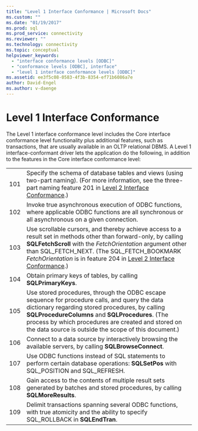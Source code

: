 ```yaml
---
title: "Level 1 Interface Conformance | Microsoft Docs"
ms.custom: ""
ms.date: "01/19/2017"
ms.prod: sql
ms.prod_service: connectivity
ms.reviewer: ""
ms.technology: connectivity
ms.topic: conceptual
helpviewer_keywords: 
  - "interface conformance levels [ODBC]"
  - "conformance levels [ODBC], interface"
  - "level 1 interface conformance levels [ODBC]"
ms.assetid: ee3f5c08-0583-4f3b-8354-ef71b6086a7e
author: David-Engel
ms.author: v-daenge
---
```

# Level 1 Interface Conformance
The Level 1 interface conformance level includes the Core interface conformance level functionality plus additional features, such as transactions, that are usually available in an OLTP relational DBMS. A Level 1 interface-conformant driver lets the application do the following, in addition to the features in the Core interface conformance level:  
  
|||  
|-|-|  
|101|Specify the schema of database tables and views (using two-part naming). (For more information, see the three-part naming feature 201 in [Level 2 Interface Conformance](../../../odbc/reference/develop-app/level-2-interface-conformance.md).)|  
|102|Invoke true asynchronous execution of ODBC functions, where applicable ODBC functions are all synchronous or all asynchronous on a given connection.|  
|103|Use scrollable cursors, and thereby achieve access to a result set in methods other than forward-only, by calling **SQLFetchScroll** with the *FetchOrientation* argument other than SQL_FETCH_NEXT. (The SQL_FETCH_BOOKMARK *FetchOrientation* is in feature 204 in [Level 2 Interface Conformance](../../../odbc/reference/develop-app/level-2-interface-conformance.md).)|  
|104|Obtain primary keys of tables, by calling **SQLPrimaryKeys**.|  
|105|Use stored procedures, through the ODBC escape sequence for procedure calls, and query the data dictionary regarding stored procedures, by calling **SQLProcedureColumns** and **SQLProcedures**. (The process by which procedures are created and stored on the data source is outside the scope of this document.)|  
|106|Connect to a data source by interactively browsing the available servers, by calling **SQLBrowseConnect**.|  
|107|Use ODBC functions instead of SQL statements to perform certain database operations: **SQLSetPos** with SQL_POSITION and SQL_REFRESH.|  
|108|Gain access to the contents of multiple result sets generated by batches and stored procedures, by calling **SQLMoreResults**.|  
|109|Delimit transactions spanning several ODBC functions, with true atomicity and the ability to specify SQL_ROLLBACK in **SQLEndTran**.|
